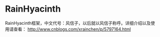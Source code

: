 # RainHyacinth
RainHyacinth框架，中文代号：风信子，以后就以风信子称呼。详细介绍以及使用请查看： http://www.cnblogs.com/xrainchen/p/5797164.html 
